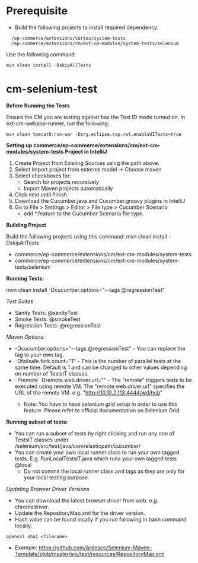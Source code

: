 # Prerequisite
  * Build the following projects to install required dependency:
  ```
    /ep-commerce/extensions/cortex/system-tests
    /ep-commerce/extensions/cm/ext-cm-modules/system-tests/selenium
```
 Use the following command:
  ```java
  mvn clean install -DskipAllTests
  ```
# cm-selenium-test
**Before Running the Tests**

Ensure the CM you are testing against has the Test ID mode turned on.
In ext-cm-webapp-runner, run the following:
```
mvn clean tomcat8:run-war -Dorg.eclipse.rap.rwt.enableUITests=true
```

**Setting up commerce/ep-commerce/extensions/cm/ext-cm-modules/system-tests Project in IntelliJ**

1. Create Project from Existing Sources using the path above.
2. Select Import project from external model -> Choose maven
3. Select checkboxes for:
    * Search for projects recursively
    * Import Maven projects automatically
4. Click next until Finish.
5. Download the Cucumber.java and Cucumber.groovy plugins in IntelliJ
6. Go to File > Settings > Editor > File type > Cucumber Scenario
    * add *.feature to the Cucumber Scenario file type.

**Building Project**

Build the following projects using this command: mvn clean install -DskipAllTests
* commerce/ep-commerce/extensions/cm/ext-cm-modules/system-tests
* commerce/ep-commerce/extensions/cm/ext-cm-modules/system-tests/selenium

**Running Tests:**

mvn clean install -Dcucumber.options="--tags @regressionTest"

*Test Suites*

* Sanity Tests: @sanityTest
* Smoke Tests: @smokeTest
* Regression Tests: @regressionTest

*Maven Options:*
* -Dcucumber.options="--tags @regressionTest" - You can replace the tag to your own tag.
* -Dfailsafe.fork.count="1" - This is the number of parallel tests at the same time. Default is 1 and can be changed to other values depending on number of TestsIT classes.
* -Premote -Dremote.web.driver.url="<REMOTE DRIVER IP>" - The "remote" triggers tests to be executed using remote VM. The "remote.web.driver.url" specifies the URL of the remote VM. e.g. "http://10.10.2.113:4444/wd/hub"
    * Note: You have to have selenium grid setup in order to use this feature. Please refer to official documentation on Selenium Grid.  

**Running subset of tests:**
* You can run a subset of tests by right clicking and run any one of TestsIT classes under /selenium/src/test/java/com/elasticpath/cucumber/
* You can create your own local runner class to run your own tagged tests. E.g. RunLocalTestsIT.java which runs your own tagged tests @local 
    * Do not commit the local runner class and tags as they are only for your local testing purpose. 

*Updating Browser Driver Versions*
* You can download the latest browser driver from web. e.g. chromedriver.
* Update the RepositoryMap.xml for the driver version.
* Hash value can be found locally if you run following in bash command locally.
```
openssl sha1 <filename>
```
* Example: https://github.com/Ardesco/Selenium-Maven-Template/blob/master/src/test/resources/RepositoryMap.xml